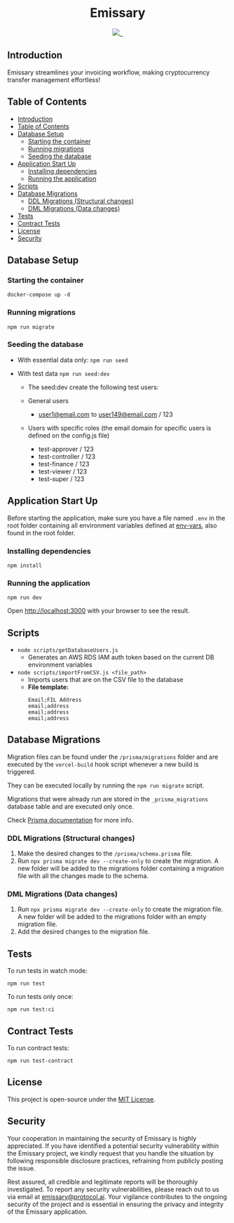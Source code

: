 
<h1 align="center">Emissary</h1>

<p align="center">
  <a aria-label="Protocol Labs badge" href="https://protocol.ai/">
    <img src="https://img.shields.io/badge/MADE%20BY%20Protocol%20Labs-000000?style=for-the-badge">
  </a>
  <a aria-label="License" href="#license">
    <img alt="" src="https://img.shields.io/badge/MIT-%234F46E5?style=for-the-badge&label=LICENSE&labelColor=000000">
  </a>
  <a aria-label="Join the community" href="https://filecoinproject.slack.com/">
    <img alt="" src="https://img.shields.io/badge/Join%20the%20community-emissary?style=for-the-badge&logo=slack&color=%234F46E5">
  </a>
</p>


## Introduction

Emissary streamlines your invoicing workflow, making cryptocurrency transfer management effortless!

## Table of Contents

- [Introduction](#introduction)
- [Table of Contents](#table-of-contents)
- [Database Setup](#database-setup)
  - [Starting the container](#starting-the-container)
  - [Running migrations](#running-migrations)
  - [Seeding the database](#seeding-the-database)
- [Application Start Up](#application-start-up)
  - [Installing dependencies](#installing-dependencies)
  - [Running the application](#running-the-application)
- [Scripts](#scripts)
- [Database Migrations](#database-migrations)
  - [DDL Migrations (Structural changes)](#ddl-migrations-structural-changes)
  - [DML Migrations (Data changes)](#dml-migrations-data-changes)
- [Tests](#tests)
- [Contract Tests](#contract-tests)
- [License](#license)
- [Security](#security)

## Database Setup

### Starting the container

```shell
docker-compose up -d
```

### Running migrations

```shell
npm run migrate
```

### Seeding the database

- With essential data only: `npm run seed`

- With test data `npm run seed:dev`

  - The seed:dev create the following test users:

  - General users

    - user1@email.com to user149@email.com / 123

  - Users with specific roles (the email domain for specific users is defined on the config.js file)
    - test-approver / 123
    - test-controller / 123
    - test-finance / 123
    - test-viewer / 123
    - test-super / 123

## Application Start Up

Before starting the application, make sure you have a file named `.env` in the root folder containing all environment variables defined at [env-vars](env-vars.md), also found in the root folder.

### Installing dependencies

```shell
npm install
```

### Running the application

```shell
npm run dev
```

Open [http://localhost:3000](http://localhost:3000) with your browser to see the result.

## Scripts

- `node scripts/getDatabaseUsers.js`
  - Generates an AWS RDS IAM auth token based on the current DB environment variables
- `node scripts/importFromCSV.js <file_path>`
  - Imports users that are on the CSV file to the database
  - **File template:**
    ```
    Email;FIL Address
    email;address
    email;address
    email;address
    ```

## Database Migrations

Migration files can be found under the `/prisma/migrations` folder and are executed by the `vercel-build` hook script whenever a new build is triggered.

They can be executed locally by running the `npm run migrate` script.

Migrations that were already run are stored in the `_prisma_migrations` database table and are executed only once.

Check [Prisma documentation](https://www.prisma.io/docs/guides/database) for more info.

### DDL Migrations (Structural changes)

1. Make the desired changes to the `/prisma/schema.prisma` file.
2. Run `npx prisma migrate dev --create-only` to create the migration. A new folder will be added to the migrations folder containing a migration file with all the changes made to the schema.

### DML Migrations (Data changes)

1. Run `npx prisma migrate dev --create-only` to create the migration file. A new folder will be added to the migrations folder with an empty migration file.
2. Add the desired changes to the migration file.

## Tests

To run tests in watch mode:

```shell
npm run test
```

To run tests only once:

```shell
npm run test:ci
```

## Contract Tests

To run contract tests:

```shell
npm run test-contract
```

<!-- temporary license -->

## License

This project is open-source under the [MIT License](LICENSE).

## Security

Your cooperation in maintaining the security of Emissary is highly appreciated. If you have identified a potential security vulnerability within the Emissary project, we kindly request that you handle the situation by following responsible disclosure practices, refraining from publicly posting the issue.

Rest assured, all credible and legitimate reports will be thoroughly investigated. To report any security vulnerabilities, please reach out to us via email at [emissary@protocol.ai](mailto:emissary@protocol.ai). Your vigilance contributes to the ongoing security of the project and is essential in ensuring the privacy and integrity of the Emissary application.